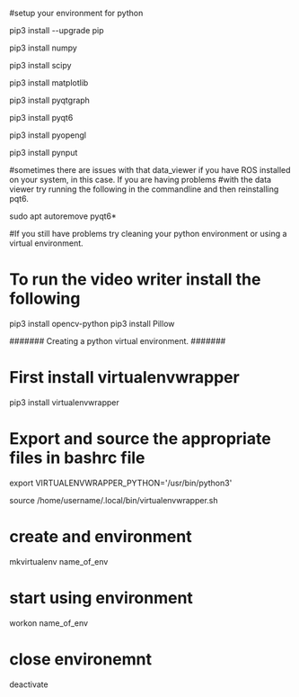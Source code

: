 #setup your environment for python

pip3 install --upgrade pip

pip3 install numpy

pip3 install scipy

pip3 install matplotlib

pip3 install pyqtgraph

pip3 install pyqt6

pip3 install pyopengl

pip3 install pynput

#sometimes there are issues with that data_viewer if you have ROS installed on your system, in this case. If you are having problems
#with the data viewer try running the following in the commandline and then reinstalling pqt6. 

sudo apt autoremove pyqt6*

#If you still have problems try cleaning your python environment or using a virtual environment.

# To run the video writer install the following

pip3 install opencv-python
pip3 install Pillow



####### Creating a python virtual environment. #######

# First install virtualenvwrapper

pip3 install virtualenvwrapper

# Export and source the appropriate files in bashrc file

export VIRTUALENVWRAPPER_PYTHON='/usr/bin/python3' 

source /home/username/.local/bin/virtualenvwrapper.sh 

# create and environment

mkvirtualenv name_of_env 

# start using environment

workon name_of_env

# close environemnt

deactivate

